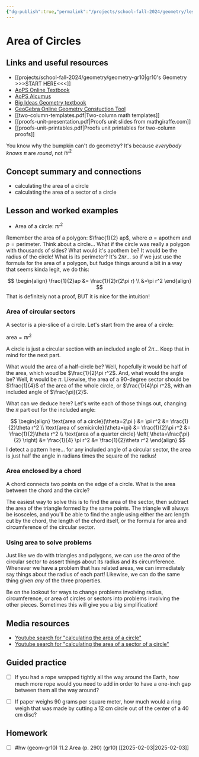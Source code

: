 ```yaml
---
{"dg-publish":true,"permalink":"/projects/school-fall-2024/geometry/lessons/11-2-area-of-circle/"}
---
```



#  Area of Circles

## Links and useful resources 

- [[projects/school-fall-2024/geometry/geometry-gr10\|gr10's Geometry >>>START HERE<<<]]
- [AoPS Online Textbook](https://artofproblemsolving.com/ebooks/intro-geometry-ebook/c0toc)
- [AoPS Alcumus](https://artofproblemsolving.com/teacher/students)
- [Big Ideas Geometry textbook](https://bim.easyaccessmaterials.com/?level=12)
- [GeoGebra Online Geometry Constuction Tool](https://www.geogebra.org/geometry?lang=en/)
- [[two-column-templates.pdf|Two-column math templates]]
- [[proofs-unit-presentation.pdf|Proofs unit slides from mathgiraffe.com]]
- [[proofs-unit-printables.pdf|Proofs unit printables for two-column proofs]]

You know why the bumpkin can't do geometry? It's because *everybody knows* $\pi$ are *round*, not $\pi r^2$

## Concept summary and connections


- calculating the area of a circle 
- calculating the area of a sector of a circle 

## Lesson and worked examples

- Area of a circle: $\pi r^2$

Remember the area of a polygon: $\frac{1}{2} ap$, where $a=\text{apothem}$ and $p=\text{perimeter}$. Think about a circle... What if the circle was really a polygon with thousands of sides? What would it's apothem be? It would be the radius of the circle! What is its perimeter? It's $2\pi r$... so if we just use the formula for the area of a polygon, but fudge things around a bit in a way that seems kinda legit, we do this:

$$
\begin{align}
\frac{1}{2}ap &= \frac{1}{2}r(2\pi r) \\
&=\pi r^2
\end{align}
$$
That is definitely not a proof, BUT it is nice for the intuition!

### Area of circular sectors

A sector is a pie-slice of a circle. Let's start from the area of a circle: 

$\text{area}=\pi r^2$ 

A circle is just a circular section with an included angle of $2\pi$... Keep that in mind for the next part.

What would the area of a half-circle be? Well, hopefully it would be half of the area, which woud be $\frac{1}{2}\pi r^2$. And, what would the angle be? Well, it would be $\pi$. Likewise, the area of a 90-degree sector should be $\frac{1}{4}$ of the area of the whole circle, or $\frac{1}{4}\pi r^2$, with an included angle of $\frac{\pi}{2}$.

What can we deduce here? Let's write each of those things out, changing the $\pi$ part out for the included angle:

$$
\begin{align}
\text{area of a circle}(\theta=2\pi ) &= \pi r^2 &= \frac{1}{2}\theta r^2 \\
\text{area of semicircle}(\theta=\pi) &= \frac{1}{2}\pi r^2 &= \frac{1}{2}\theta r^2 \\
\text{area of a quarter circle} \left( \theta=\frac{\pi}{2} \right) &= \frac{1}{4} \pi r^2 &= \frac{1}{2}\theta r^2
\end{align}
$$
I detect a pattern here... for any included angle of a circular sector, the area is just half the angle in radians times the square of the radius!

### Area enclosed by a chord

A chord connects two points on the edge of a circle. What is the area between the chord and the circle? 

The easiest way to solve this is to find the area of the sector, then subtract the area of the triangle formed by the same points. The triangle will always be isosceles, and you'll be able to find the angle using either the arc length cut by the chord, the length of the chord itself, or the formula for area and circumference of the circular sector.

### Using area to solve problems

Just like we do with triangles and polygons, we can use the *area* of the circular sector to assert things about its radius and its circumference. Whenever we have a problem that has related areas, we can immediately say things about the radius of each part! Likewise, we can do the same thing given *any* of the three properties.

Be on the lookout for ways to change problems involving radius, circumference, or area of circles or sectors into problems involving the other pieces. Sometimes this will give you a big simplification!

## Media resources

- [Youtube search for "calculating the area of a circle"](https://www.youtube.com/results?search_query=calculating%20the%20area%20of%20a%20circle) 
- [Youtube search for "calculating the area of a sector of a circle"](https://www.youtube.com/results?search_query=calculating%20the%20area%20of%20a%20sector%20of%20a%20circle) 

## Guided practice


- [ ] If you had a rope wrapped tightly all the way around the Earth, how much more rope would you need to add in order to have a one-inch gap between them all the way around?  
- [ ] If paper weighs 90 grams per square meter, how much would a ring weigh that was made by cutting a 12 cm circle out of the center of a 40 cm disc?  


## Homework


- [ ] #hw (geom-gr10) 11.2 Area  (p. 290) (gr10) [[2025-02-03\|2025-02-03]] 


